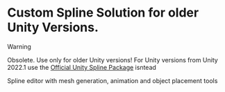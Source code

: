 # Custom Spline Solution for older Unity Versions.
> [!WARNING]  
> Obsolete. Use only for older Unity versions!
> For Unity versions from Unity 2022.1 use the [Official Unity Spline Package](https://docs.unity3d.com/Packages/com.unity.splines@2.4/manual/index.html) isntead

Spline editor with mesh generation, animation and object placement tools
